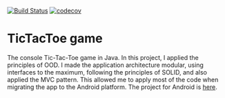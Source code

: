[![Build Status](https://travis-ci.org/Roux13/tictactoe.svg?branch=master)](https://travis-ci.org/Roux13/tictactoe)
[![codecov](https://codecov.io/gh/Roux13/tictactoe/branch/master/graph/badge.svg)](https://codecov.io/gh/Roux13/tictactoe)
# TicTacToe game
The console Tic-Tac-Toe game in Java.
In this project, I applied the principles of OOD. I made the application architecture modular, using interfaces to the maximum, following the principles of SOLID, and also applied the MVC pattern. This allowed me to apply most of the code when migrating the app to the Android platform. The project for Android is [here](https://github.com/Roux13/TicTacToeAndroid).
